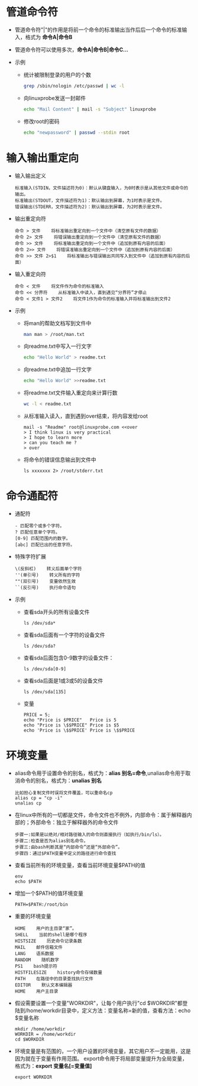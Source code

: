 # 管道命令符

- 管道命令符"|"的作用是将前一个命令的标准输出当作后后一个命令的标准输入，格式为 **命令A|命令B**

- 管道命令符可以使用多次，**命令A|命令B|命令C...**

- 示例

  - 统计被限制登录的用户的个数

    ```bash
    grep /sbin/nologin /etc/passwd | wc -l
    ```

  - 向linuxprobe发送一封邮件

    ```bash
    echo "Mail Content" | mail -s "Subject" linuxprobe
    ```

  - 修改root的密码

    ```bash
    echo "newpassword" | passwd --stdin root
    ```

# 输入输出重定向

- 输入输出定义

  ```
  标准输入(STDIN，文件描述符为0)：默认从键盘输入，为0时表示是从其他文件或命令的输出。
  标准输出(STDOUT，文件描述符为1)：默认输出到屏幕，为1时表示是文件。
  错误输出(STDERR，文件描述符为2)：默认输出到屏幕，为2时表示是文件。
  ```

- 输出重定向符

  ```
  命令 > 文件    将标准输出重定向到一个文件中（清空原有文件的数据）
  命令 2> 文件    将错误输出重定向到一个文件中（清空原有文件的数据）
  命令 >> 文件    将标准输出重定向到一个文件中（追加到原有内容的后面）
  命令 2>> 文件    将错误准输出重定向到一个文件中（追加到原有内容的后面）
  命令 >> 文件 2>$1    将标准输出与错误输出共同写入到文件中（追加到原有内容的后面）
  ```

- 输入重定向符

  ```
  命令 < 文件    将文件作为命令的标准输入
  命令 << 分界符    从标准输入中读入，直到遇见“分界符”才停止
  命令 < 文件1 > 文件2    将文件1作为命令的标准输入并将标准输出到文件2
  ```

- 示例

  - 将man的帮助文档写到文件中

    ```bash
    man man > /root/man.txt
    ```

  - 向readme.txt中写入一行文字

    ```bash
    echo "Hello World" > readme.txt
    ```

  - 向readme.txt中追加一行文字

    ```bash
    echo "Hello World" >>readme.txt
    ```

  - 将readme.txt文件输入重定向来计算行数

    ```bash
    wc -l < readme.txt
    ```

  - 从标准输入读入，直到遇到over结束，将内容发给root

    ```
    mail -s "Readme" root@linuxprobe.com <<over
    > I think linux is very practical
    > I hope to learn more
    > can you teach me ?
    > over
    ```

  - 将命令的错误信息输出到文件中

    ```
    ls xxxxxxx 2> /root/stderr.txt
    ```

# 命令通配符

- 通配符

  ```
  - 匹配零个或多个字符。
  ? 匹配任意单个字符。
  [0-9] 匹配范围内的数字。
  [abc] 匹配已出的任意字符。
  ```

- 特殊字符扩展

  ```
  \(反斜杠)    转义后面单个字符
  ''(单引号)    转义所有的字符
  ""(双引号)    变量依然生效
  ``(反引号)    执行命令语句
  ```

- 示例

  - 查看sda开头的所有设备文件

    ```
    ls /dev/sda*
    ```

  - 查看sda后面有一个字符的设备文件

    ```
    ls /dev/sda?
    ```

  - 查看sda后面包含0-9数字的设备文件：

    ```
    ls /dev/sda[0-9]
    ```

  - 查看sda后面是1或3或5的设备文件

    ```
    ls /dev/sda[135]
    ```

  - 变量

    ```
    PRICE = 5;
    echo "Price is $PRICE"   Price is 5
    echo "Price is \$$PRICE" Price is $5
    echo 'Price is \$$PRICE' Price is \$$PRICE
    ```

# 环境变量

- alias命令用于设置命令的别名，格式为：**alias 别名=命令**,unalias命令用于取消命令的别名，格式为：**unalias 别名**

  ```
  比如担心复制文件时误将文件覆盖，可以重命名cp
  alias cp = "cp -i"
  unalias cp
  ```

- 在linux中所有的一切都是文件，命令文件也不例外，内部命令：属于解释器内部的；外部命令：独立于解释器外的命令文件

  ```
  步骤一:如果是以绝对/相对路径输入的命令则直接执行（如执行/bin/ls）。
  步骤二:检查是否为alias别名命令。
  步骤三:由bash判断其是“内部命令”还是“外部命令”。
  步骤四：通过$PATH变量中定义的路径进行命令查找
  ```

- 查看当前所有的环境变量，查看当前环境变量$PATH的值

  ```
  env
  echo $PATH
  ```

- 增加一个$PATH的值环境变量

  ```
  PATH=$PATH:/root/bin
  ```

- 重要的环境变量

  ```
  HOME    用户的主目录“家”。
  SHELL    当前的shell是哪个程序
  HISTSIZE    历史命令记录条数
  MAIL    邮件信箱文件
  LANG    语系数据
  RANDOM    随机数字
  PS1    bash提示符
  HISTFILESIZE    history命令存储数量
  PATH    在路径中的目录查找执行文件
  EDITOR    默认文本编辑器
  HOME    用户主目录
  ```

- 假设需要设置一个变量"WORKDIR"，让每个用户执行"cd $WORKDIR"都登陆到/home/workdir目录中，定义方法：变量名称=新的值，查看方法：echo $变量名称

  ```
  mkdir /home/workdir
  WORKDIR = /home/workdir
  cd $WORKDIR
  ```

- 环境变量是有范围的，一个用户设置的环境变量，其它用户不一定能用，这是因为就在于变量有作用范围。 export命令用于将局部变量提升为全局变量，格式为：**export 变量名[=变量值]**

  ```
  export WORKDIR
  ```
